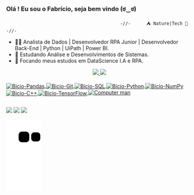 ### Olá ! Eu sou o Fabrício, seja bem vindo  (ಠ‿ಠ)

                                               -//-      ⛺ Nature|Tech 👾      -//-
- 👨‍💻 Analista de Dados | Desenvolvedor RPA Junior | Desenvolvedor Back-End | Python | UiPath | Power BI.
- 🧠 Estudando Análise e Desenvolvimentos de Sistemas.
- 🤖 Focando meus estudos em DataScience I.A e RPA.


<div align="center">
  <a href="https://github.com/faj3ricio">
  <img height="150em" src="https://github-readme-stats.vercel.app/api?username=faj3ricio&show_icons=true&theme=tokyonight&include_all_commits=true&count_private=true"/> <img height="150em" src="https://github-readme-stats.vercel.app/api/top-langs/?username=faj3ricio&layout=compact&langs_count=7&theme=tokyonight"/>

</div>
<div style="display: inline_block"><br>
  <img align="center" alt="Bicio-Pandas" height="50" width="60" src="https://cdn.jsdelivr.net/gh/devicons/devicon/icons/pandas/pandas-original-wordmark.svg">
   <img align="center" alt="Bicio-Git" height="50" width="60" src="https://cdn.jsdelivr.net/gh/devicons/devicon/icons/git/git-original-wordmark.svg">
    <img align="center" alt="Bicio-SQL" height="50" width="60" src="https://cdn.jsdelivr.net/gh/devicons/devicon/icons/mysql/mysql-original-wordmark.svg">
     <img align="center" alt="Bicio-Python" height="40" width="50" src="https://cdn.jsdelivr.net/gh/devicons/devicon/icons/python/python-original-wordmark.svg">
      <img align="center" alt="Bicio-NumPy" height="60" width="70" src="https://cdn.jsdelivr.net/gh/devicons/devicon/icons/numpy/numpy-original-wordmark.svg">
     <img align="center" alt="Bicio-C++" height="30" width="40" src="https://cdn.jsdelivr.net/gh/devicons/devicon/icons/cplusplus/cplusplus-original.svg">
    <img align="center" alt="Bicio-TensorFlow" height="70" width="80" src="https://cdn.jsdelivr.net/gh/devicons/devicon/icons/tensorflow/tensorflow-original-wordmark.svg">
   <img src="https://giphy.com/embed/SVgCHJ2n35EA6XFPpO" alt="Computer man" style="width:48px;height:48px;">   
</div>
  
  ##
  
  <div>
   
  <a href="https://instagram.com/faj3ricio" target="_blank"><img src="https://img.shields.io/badge/-Instagram-%23E4405F?style=for-the-badge&logo=instagram&logoColor=white" target="_blank"></a>
  <a href = "mailto:fabricio.albergaria@gmail.com"><img src="https://img.shields.io/badge/-Gmail-%23333?style=for-the-badge&logo=gmail&logoColor=white" target="_blank"></a>
  <a href="https://www.linkedin.com/in/fabr%C3%ADcio-albergaria-lopes-321488179/" target="_blank"><img src="https://img.shields.io/badge/-LinkedIn-%230077B5?style=for-the-badge&logo=linkedin&logoColor=white" target="_blank"></a>
  </div>
  
  ![Snake animation](https://github.com/faj3ricio/faj3ricio/blob/output/github-contribution-grid-snake.svg)
 
</div>
  
  
  
  
